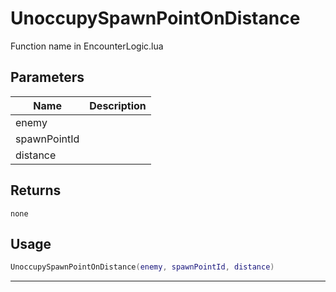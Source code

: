 # UnoccupySpawnPointOnDistance

Function name in EncounterLogic.lua

## Parameters

| Name         | Description |
| ------------ | ----------- |
| enemy        |             |
| spawnPointId |             |
| distance     |             |

## Returns

`none`

## Usage

```lua
UnoccupySpawnPointOnDistance(enemy, spawnPointId, distance)
```

---
